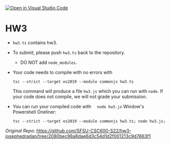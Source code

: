[![Open in Visual Studio Code](https://classroom.github.com/assets/open-in-vscode-f059dc9a6f8d3a56e377f745f24479a46679e63a5d9fe6f495e02850cd0d8118.svg)](https://classroom.github.com/online_ide?assignment_repo_id=7198932&assignment_repo_type=AssignmentRepo)

# HW3

- `hw3.ts` contains hw3.
- To submit, please push `hw3.ts` back to the repository.
  - DO NOT add `node_modules`.
- Your code needs to compile with no errors with
  ```
  tsc --strict --target es2019 --module commonjs hw3.ts
  ```
  This command will produce a file `hw3.js` which you can run with `node`.
  If your code does not compile, we will not grade your submission.
- You can run your compiled code with
  `   node hw3.js
`
  Window's Powershell Oneliner:

      tsc --strict --target es2019 --module commonjs hw3.ts; node hw3.js;

_Original Repo_: https://github.com/SFSU-CSC600-S22/hw3-josephedradan/tree/2080bec98a8dae6d3c54d1d2f001213c9d7663f1
